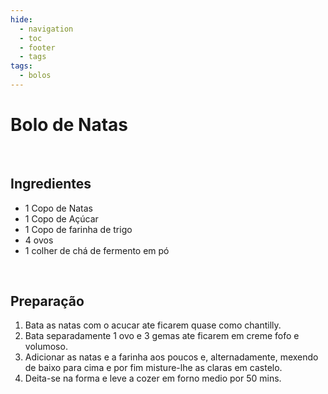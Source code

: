 ```yaml
---
hide:
  - navigation
  - toc
  - footer
  - tags
tags:
  - bolos
---
```


# Bolo de Natas

<br>

## **Ingredientes**

* 1 Copo de Natas
* 1 Copo de Açúcar
* 1 Copo de farinha de trigo
* 4 ovos
* 1 colher de chá de fermento em pó

<br>

## **Preparação**

1. Bata as natas com o acucar ate ficarem quase como chantilly.
2. Bata separadamente 1 ovo e 3 gemas ate ficarem em creme fofo e volumoso. 
3. Adicionar as natas e a farinha aos poucos e, alternadamente, mexendo de baixo para cima e por fim misture-lhe as claras em castelo.
4. Deita-se na forma e leve a cozer em forno medio por 50 mins.

<br>
